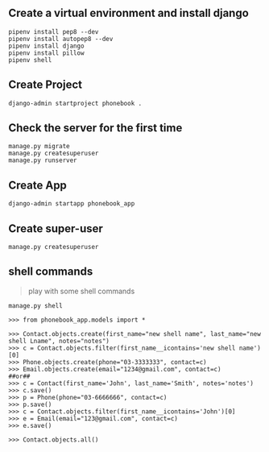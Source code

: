 ## Create a virtual environment and install django

```
pipenv install pep8 --dev
pipenv install autopep8 --dev
pipenv install django
pipenv install pillow
pipenv shell
```

## Create Project

```
django-admin startproject phonebook .
```

## Check the server for the first time

```
manage.py migrate
manage.py createsuperuser
manage.py runserver
```

## Create App

```
django-admin startapp phonebook_app
```

## Create super-user

```
manage.py createsuperuser
```
## shell commands
>play with some shell commands

`manage.py shell`
```
>>> from phonebook_app.models import *

>>> Contact.objects.create(first_name="new shell name", last_name="new shell Lname", notes="notes")
>>> c = Contact.objects.filter(first_name__icontains='new shell name')[0]
>>> Phone.objects.create(phone="03-3333333", contact=c)
>>> Email.objects.create(email="1234@gmail.com", contact=c)
##or##
>>> c = Contact(first_name='John', last_name='Smith', notes='notes')
>>> c.save()
>>> p = Phone(phone="03-6666666", contact=c)
>>> p.save()
>>> c = Contact.objects.filter(first_name__icontains='John')[0]
>>> e = Email(email="123@gmail.com", contact=c)
>>> e.save()

>>> Contact.objects.all()
```